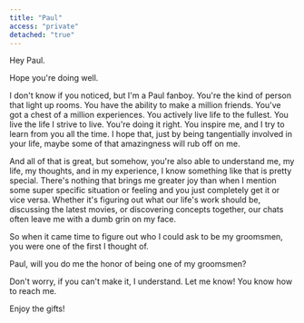```yaml
---
title: "Paul"
access: "private"
detached: "true"
---
```


Hey Paul.

Hope you're doing well.

I don't know if you noticed, but I'm a Paul fanboy. You're the kind of person that light up rooms. You have the ability to make a million friends. You've got a chest of a million experiences. You actively live life to the fullest. You live the life I strive to live. You're doing it right. You inspire me, and I try to learn from you all the time. I hope that, just by being tangentially involved in your life, maybe some of that amazingness will rub off on me.

And all of that is great, but somehow, you're also able to understand me, my life, my thoughts, and in my experience, I know something like that is pretty special. There's nothing that brings me greater joy than when I mention some super specific situation or feeling and you just completely get it or vice versa. Whether it's figuring out what our life's work should be, discussing the latest movies, or discovering concepts together, our chats often leave me with a dumb grin on my face.

So when it came time to figure out who I could ask to be my groomsmen, you were one of the first I thought of.

Paul, will you do me the honor of being one of my groomsmen?

Don't worry, if you can't make it, I understand. Let me know! You know how to reach me.

Enjoy the gifts!
